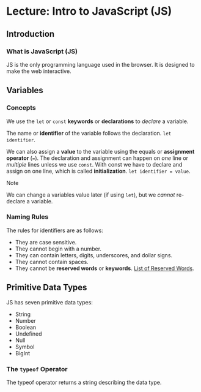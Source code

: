 # Lecture: Intro to JavaScript (JS)

## Introduction

### What is JavaScript (JS)

JS is the only programming language used in the browser. It is designed to make the web interactive.

## Variables

### Concepts

We use the `let` or `const` **keywords** or **declarations** to _declare_ a variable.

The name or **identifier** of the variable follows the declaration. `let identifier`.

We can also assign a **value** to the variable using the equals or **assignment operator** (`=`). The declaration and assignment can happen on _one_ line or _multiple_ lines unless we use `const`. With const we have to declare and assign on one line, which is called **initialization**. `let identifier = value`.

> [!NOTE]
> We can change a variables value later (if using `let`), but we _cannot_ re-declare a variable.

### Naming Rules

The rules for identifiers are as follows:

- They are case sensitive.
- They cannot begin with a number.
- They can contain letters, digits, underscores, and dollar signs.
- They cannot contain spaces.
- They cannot be **reserved words** or **keywords**. [List of Reserved Words](https://developer.mozilla.org/en-US/docs/Web/JavaScript/Reference/Lexical_grammar#reserved_words).

## Primitive Data Types

JS has seven primitive data types:

- String
- Number
- Boolean
- Undefined
- Null
- Symbol
- BigInt

### The `typeof` Operator

The typeof operator returns a string describing the data type.
